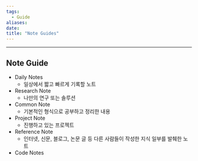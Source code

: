 ```yaml
---
tags:
  - Guide
aliases: 
date:
title: "Note Guides"
---
```



---

## Note Guide
- Daily Notes
	- 일상에서 짧고 빠르게 기록할 노트
- Research Note
	- 나만의 연구 또는 솔루션
- Common Note
	- 기본적인 형식으로 공부하고 정리한 내용  
- Project Note
	- 진행하고 있는 프로젝트
- Reference Note
	- 인터넷, 신문, 블로그, 논문 글 등 다른 사람들이 작성한 지식 일부를 발췌한 노트
- Code Notes